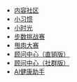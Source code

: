<div class="markdown-menu">

- [内容社区](/product/operation/neirongshequ)
- [小习惯](/product/operation/xiaoxiguan)
- [小时光](/product/operation/xiaoshiguang)
- [步数挑战赛](/product/operation/bushusai)
- [甩肉大赛](/product/operation/shuairou)
- [顾问中心（直销版）](/product/operation/counselor)
- [顾问中心（社群版）](/product/operation/communitycounselor)
- [AI健康助手](/product/operation/assistant)
<!-- - [ERP后台](/product/operation/README) -->

</div>


